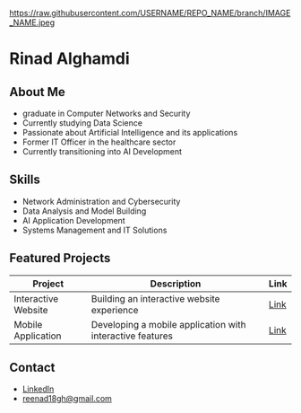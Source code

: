 https://raw.githubusercontent.com/USERNAME/REPO_NAME/branch/IMAGE_NAME.jpeg
# Rinad Alghamdi

## About Me
- graduate in Computer Networks and Security  
- Currently studying Data Science  
- Passionate about Artificial Intelligence and its applications  
- Former IT Officer in the healthcare sector  
- Currently transitioning into AI Development  

## Skills
- Network Administration and Cybersecurity  
- Data Analysis and Model Building  
- AI Application Development  
- Systems Management and IT Solutions  

## Featured Projects
| Project | Description | Link |
|---------|-------------|------|
| Interactive Website | Building an interactive website experience | [Link](#) |
| Mobile Application | Developing a mobile application with interactive features | [Link](#) |

## Contact
- [LinkedIn](https://www.linkedin.com/in/rinad-alghamdi-3967b1245/)  
- reenad18gh@gmail.com  
